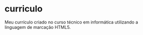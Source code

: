 # curriculo
Meu currículo criado no curso técnico em informática utilizando a linguagem de marcação HTML5.

